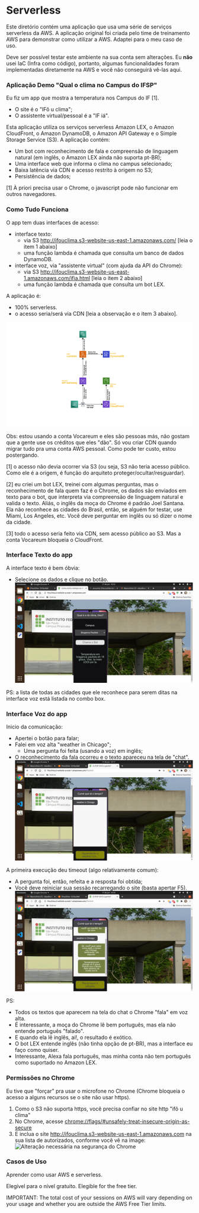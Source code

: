# Serverless

Este diretório contém uma aplicação que usa uma série de serviços serverless da AWS. A aplicação original foi criada pelo time de treinamento AWS para demonstrar como utilizar a AWS. Adaptei para o meu caso de uso.

Deve ser possível testar este ambiente na sua conta sem alterações. Eu **não** usei IaC (Infra como código), portanto, algumas funcionalidades foram implementadas diretamente na AWS e você não conseguirá vê-las aqui.

### Aplicação Demo "Qual o clima no Campus do IFSP"

Eu fiz um app que mostra a temperatura nos Campus do IF [1].
- O site é o "IFô u clima";
- O assistente virtual/pessoal é a "IF iá".

Esta aplicação utiliza os serviços serverless Amazon LEX, o Amazon CloudFront, o Amazon DynamoDB, o Amazon API Gateway e o Simple Storage Service (S3). A aplicação contém:

- Um bot com reconhecimento de fala e compreensão de linguagem natural (em inglês, o Amazon LEX ainda não suporta pt-BR);
- Uma interface web que informa o clima no campus selecionado;
- Baixa latência via CDN e acesso restrito à origem no S3;
- Persistência de dados;

[1] À priori precisa usar o Chrome, o javascript pode não funcionar em outros navegadores.

### Como Tudo Funciona

O app tem duas interfaces de acesso:
- interface texto:
   - via S3 http://ifouclima.s3-website-us-east-1.amazonaws.com/ [leia o item 1 abaixo]
   - uma função lambda é chamada que consulta um banco de dados DynamoDB.
- interface voz, via "assistente virtual" (com ajuda da API do Chrome):
   - via S3 http://ifouclima.s3-website-us-east-1.amazonaws.com/ifia.html [leia o item 2 abaixo]
   - uma função lambda é chamada que consulta um bot LEX.

A aplicação é:
- 100% serverless.
- o acesso seria/será via CDN [leia a observação e o item 3 abaixo].

![Diagrama da aplicação](Weather-IFSP.svg)

Obs: estou usando a conta Vocareum e eles são pessoas más, não gostam que a gente use os créditos que eles "dão". Só vou criar CDN quando migrar tudo pra uma conta AWS pessoal. Como pode ter custo, estou postergando.

[1] o acesso não devia ocorrer via S3 (ou seja, S3 não teria acesso público. Como ele é a origem, é função do arquiteto proteger/ocultar/resguardar).

[2] eu criei um bot LEX, treinei com algumas perguntas, mas o reconhecimento de fala quem faz é o Chrome, os dados são enviados em texto para o bot, que interpreta via compreensão de linguagem natural e valida o texto.
Aliás, o inglês da moça do Chrome é padrão Joel Santana. Ela não reconhece as cidades do Brasil, então, se alguém for testar, use Miami, Los Angeles, etc. Você deve perguntar em inglês ou só dizer o nome da cidade.

[3] todo o acesso seria feito via CDN, sem acesso público ao S3. Mas a conta Vocareum bloqueia o CloudFront.

### Interface Texto do app

A interface texto é bem óbvia:
- Selecione os dados e clique no botão.
![Interface texto](Telas-do-Sistema/Interface-texto.png)

PS: a lista de todas as cidades que ele reconhece para serem ditas na interface voz está listada no combo box.

### Interface Voz do app

Inicio da comunicação:
- Apertei o botão para falar;
- Falei em voz alta "weather in Chicago";
  - Uma pergunta foi feita (usando a voz) em inglês;
- O reconhecimento da fala ocorreu e o texto apareceu na tela de "chat".
![Interface voz](Telas-do-Sistema/Interface-voz-com-pergunta-em-ingles.png)

A primeira execução deu timeout (algo relativamente comum):
- A pergunta foi, então, refeita e a resposta foi obtida;
- Você deve reiniciar sua sessão recarregando o site (basta apertar F5).
![Interface voz](Telas-do-Sistema/Interface-voz-com-timeout-e-resposta.png)

PS:
- Todos os textos que aparecem na tela do chat o Chrome "fala" em voz alta.
- É interessante, a moça do Chrome lê bem português, mas ela não entende português "falado".
- E quando ela lê inglês, ai!, o resultado é exótico.
- O bot LEX entende inglês (não tinha opção de pt-BR), mas a interface eu faço como quiser.
- Interessante, Alexa fala português, mas minha conta não tem português como suportado no Amazon LEX.

### Permissões no Chrome

Eu tive que "forçar" pra usar o microfone no Chrome (Chrome bloqueia o acesso a alguns recursos se o site não usar https).

1. Como o S3 não suporta https, você precisa confiar no site http "ifô u clima"
2. No Chrome, acesse [chrome://flags/#unsafely-treat-insecure-origin-as-secure](chrome://flags/#unsafely-treat-insecure-origin-as-secure)
3. E inclua o site
http://ifouclima.s3-website-us-east-1.amazonaws.com na sua lista de autorizados, conforme você vê na image:
![Alteração necessária na segurança do Chrome](Alteracao-necessaria-na-segurança-do-Chrome.png)

### Casos de Uso

Aprender como usar AWS e serverless.

Elegível para o nível gratuito. Elegible for the free tier.

IMPORTANT: The total cost of your sessions on AWS will vary depending on your usage and whether you are outside the AWS Free Tier limits.